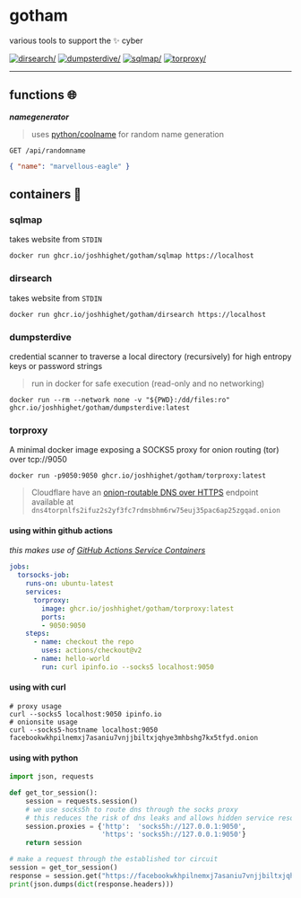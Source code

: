# gotham

various tools to support the ✨ cyber

[![dirsearch/](https://github.com/joshhighet/gotham/actions/workflows/dirsearch.yml/badge.svg)](https://github.com/joshhighet/gotham/actions/workflows/dirsearch.yml) [![dumpsterdive/](https://github.com/joshhighet/gotham/actions/workflows/dumpsterdive.yml/badge.svg)](https://github.com/joshhighet/gotham/actions/workflows/dumpsterdive.yml) [![sqlmap/](https://github.com/joshhighet/gotham/actions/workflows/sqlmap.yml/badge.svg)](https://github.com/joshhighet/gotham/actions/workflows/sqlmap.yml) [![torproxy/](https://github.com/joshhighet/gotham/actions/workflows/torproxy.yml/badge.svg)](https://github.com/joshhighet/gotham/actions/workflows/torproxy.yml)

---

## functions 🌐

***namegenerator***

> uses [python/coolname](https://pypi.org/project/coolname) for random name generation

`GET /api/randomname`

```json
{ "name": "marvellous-eagle" }
```

## containers  🐳

### sqlmap

takes website from `STDIN`

    docker run ghcr.io/joshhighet/gotham/sqlmap https://localhost

### dirsearch

takes website from `STDIN`

    docker run ghcr.io/joshhighet/gotham/dirsearch https://localhost

### dumpsterdive

credential scanner to traverse a local directory (recursively) for high entropy keys or password strings

> run in docker for safe execution (read-only and no networking)

    docker run --rm --network none -v "${PWD}:/dd/files:ro" ghcr.io/joshhighet/gotham/dumpsterdive:latest

### torproxy

A minimal docker image exposing a SOCKS5 proxy for onion routing (tor) over tcp://9050

    docker run -p9050:9050 ghcr.io/joshhighet/gotham/torproxy:latest

> Cloudflare have an [onion-routable DNS over HTTPS](https://developers.cloudflare.com/1.1.1.1/fun-stuff/dns-over-tor) endpoint available at `dns4torpnlfs2ifuz2s2yf3fc7rdmsbhm6rw75euj35pac6ap25zgqad.onion`

#### using within github actions

_this makes use of [GitHub Actions Service Containers](https://docs.github.com/en/actions/guides/about-service-containers)_

```yaml
jobs:
  torsocks-job:
    runs-on: ubuntu-latest
    services:
      torproxy:
        image: ghcr.io/joshhighet/gotham/torproxy:latest
        ports:
        - 9050:9050
    steps:
      - name: checkout the repo
        uses: actions/checkout@v2
      - name: hello-world
        run: curl ipinfo.io --socks5 localhost:9050
```

#### using with curl

```shell
# proxy usage
curl --socks5 localhost:9050 ipinfo.io 
# onionsite usage
curl --socks5-hostname localhost:9050 facebookwkhpilnemxj7asaniu7vnjjbiltxjqhye3mhbshg7kx5tfyd.onion
```

#### using with python

```python
import json, requests

def get_tor_session():
    session = requests.session()
    # we use socks5h to route dns through the socks proxy
    # this reduces the risk of dns leaks and allows hidden service resolutions
    session.proxies = {'http':  'socks5h://127.0.0.1:9050',
                       'https': 'socks5h://127.0.0.1:9050'}
    return session

# make a request through the established tor circuit
session = get_tor_session()
response = session.get("https://facebookwkhpilnemxj7asaniu7vnjjbiltxjqhye3mhbshg7kx5tfyd.onion")
print(json.dumps(dict(response.headers)))
```
